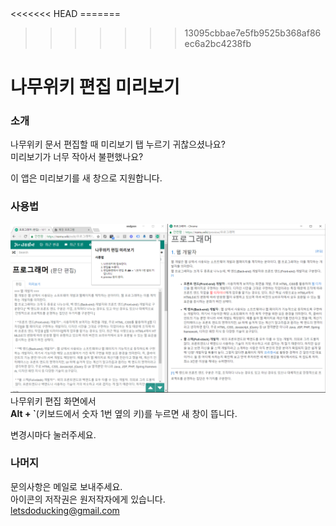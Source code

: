 <meta name="google-site-verification" content="MHkBFR_NWOsfzwRAUJHagvbRtgOjKrMzdQ1MhukqhdE" />
<<<<<<< HEAD
=======

>>>>>>> 13095cbbae7e5fb9525b368af86ec6a2bc4238fb
# 나무위키 편집 미리보기

### 소개
나무위키 문서 편집할 때 미리보기 탭 누르기 귀찮으셨나요?<br>
미리보기가 너무 작아서 불편했나요?<br>

이 앱은 미리보기를 새 창으로 지원합니다.

### 사용법
![나무위키 편집 스크린샷](https://github.com/giraffeb/namuwikiEditPreview/blob/master/%EB%82%98%EB%AC%B4%EC%9C%84%ED%82%A4%20%ED%94%84%EB%A6%AC%EB%B7%B0.png)
나무위키 편집 화면에서<br>
**Alt + `**(키보드에서 숫자 1번 옆의 키)를 누르면 새 창이 뜹니다.

변경시마다 눌러주세요.


### 나머지
문의사항은 메일로 보내주세요.<br>
아이콘의 저작권은 원저작자에게 있습니다.<br>
letsdoducking@gmail.com
